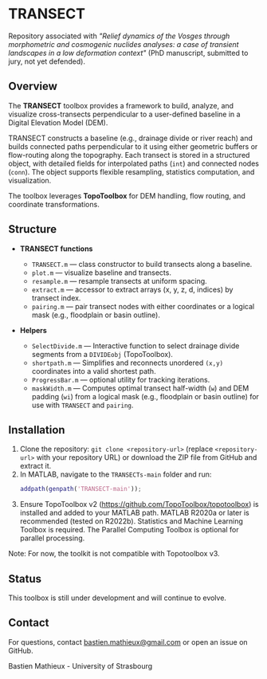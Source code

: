 # TRANSECT

Repository associated with *"Relief dynamics of the Vosges through morphometric and cosmogenic nuclides analyses: a case of transient landscapes in a low deformation context"* (PhD manuscript, submitted to jury, not yet defended).  

## Overview  

The **TRANSECT** toolbox provides a framework to build, analyze, and visualize cross-transects perpendicular to a user-defined baseline in a Digital Elevation Model (DEM).  

TRANSECT constructs a baseline (e.g., drainage divide or river reach) and builds connected paths perpendicular to it using either geometric buffers or flow-routing along the topography. Each transect is stored in a structured object, with detailed fields for interpolated paths (`int`) and connected nodes (`conn`). The object supports flexible resampling, statistics computation, and visualization.  

The toolbox leverages **TopoToolbox** for DEM handling, flow routing, and coordinate transformations.  

## Structure  

- **TRANSECT functions**  
  - `TRANSECT.m` — class constructor to build transects along a baseline.  
  - `plot.m` — visualize baseline and transects.  
  - `resample.m` — resample transects at uniform spacing.  
  - `extract.m` — accessor to extract arrays (x, y, z, d, indices) by transect index.
  - `pairing.m` — pair transect nodes with either coordinates or a logical mask (e.g., floodplain or basin outline).  

- **Helpers**  
  - `SelectDivide.m` — Interactive function to select drainage divide segments from a `DIVIDEobj` (TopoToolbox). 
  - `shortpath.m` — Simplifies and reconnects unordered `(x,y)` coordinates into a valid shortest path. 
  - `ProgressBar.m` — optional utility for tracking iterations.
  - `maskWidth.m` — Computes optimal transect half-width (`w`) and DEM padding (`wi`) from a logical mask (e.g., floodplain or basin outline) for use with `TRANSECT` and `pairing`.

## Installation

1. Clone the repository: `git clone <repository-url>` (replace `<repository-url>` with your repository URL) or download the ZIP file from GitHub and extract it.
2. In MATLAB, navigate to the `TRANSECTs-main` folder and run:
   ```matlab
   addpath(genpath('TRANSECT-main'));
3. Ensure TopoToolbox v2 (https://github.com/TopoToolbox/topotoolbox) is installed and added to your MATLAB path. MATLAB R2020a or later is recommended (tested on R2022b). Statistics and Machine Learning Toolbox is required. The Parallel Computing Toolbox is optional for parallel processing.
   
Note: For now, the toolkit is not compatible with Topotoolbox v3.

## Status
This toolbox is still under development and will continue to evolve.

## Contact

For questions, contact bastien.mathieux@gmail.com or open an issue on GitHub. 

Bastien Mathieux - University of Strasbourg
